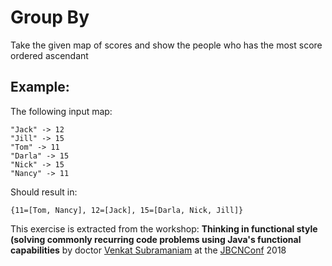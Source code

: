 # Group By

Take the given map of scores and show the people who has the most score ordered ascendant

## Example:
The following input map:

    "Jack" -> 12
    "Jill" -> 15
    "Tom" -> 11
    "Darla" -> 15
    "Nick" -> 15
    "Nancy" -> 11

Should result in:

    {11=[Tom, Nancy], 12=[Jack], 15=[Darla, Nick, Jill]}

This exercise is extracted from the workshop:
**Thinking in functional style (solving commonly recurring code problems using Java's functional capabilities**
by doctor [Venkat Subramaniam](https://twitter.com/venkat_s) at the [JBCNConf](http://www.jbcnconf.com) 2018